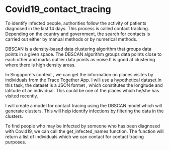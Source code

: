 # Covid19_contact_tracing

To identify infected people, authorities follow the activity of patients diagnosed in the last 14 days. This process is called contact tracking. Depending on the country and government, the search for contacts is carried out either by manual methods or by numerical methods.

DBSCAN is a density-based data clustering algorithm that groups data points in a given space. The DBSCAN algorithm groups data points close to each other and marks outlier data points as noise.It is good at clustering where there is high density areas.

In Singapore's context , we can get the information on places visites by individuals from the Trace Together App. I will use a hypothetical dataset.In this task, the dataset is a JSON formet , which constitutes the longitude and latitude of an individual. This could be one of the places which he/she has visited recently.

I will create a model for contact tracing using the DBSCAN model which will generate clusters. This will help identify infections by filtering the data in the clusters.

To find people who may be infected by someone who has been diagnosed with Covid19, we can call the get_infected_names function. The function will return a list of individuals which we can contact for contact tracing purposes.
